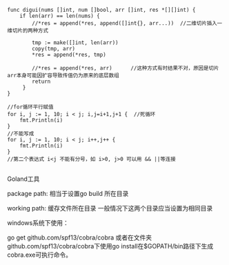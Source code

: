 
```
func digui(nums []int, num []bool, arr []int, res *[][]int) {
	if len(arr) == len(nums) {
		//*res = append(*res, append([]int{}, arr...))  //二维切片插入一维切片的两种方式
	
		tmp := make([]int, len(arr))
		copy(tmp, arr)
		*res = append(*res, tmp)

        //*res = append(*res, arr)      //这种方式有时结果不对，原因是切片arr本身可能因扩容导致传值仍为原来的底层数组
        return
     }
}
```


```
//for循环平行赋值
for i, j := 1, 10; i < j; i,j=i+1,j+1 {  //死循环
    fmt.Println(i)
}
//不能写成
for i, j := 1, 10; i < j; i++,j++ {
    fmt.Println(i)
}
//第二个表达式 i<j 不能有分号，如 i>0, j>0 可以用 && ||等连接


```
Goland工具

package path:  相当于设置go build 所在目录

working path: 缓存文件所在目录   一般情况下这两个目录应当设置为相同目录


windows系统下使用：

go get github.com/spf13/cobra/cobra
或者在文件夹github.com/spf13/cobra/cobra下使用go install在$GOPATH/bin路径下生成cobra.exe可执行命令。